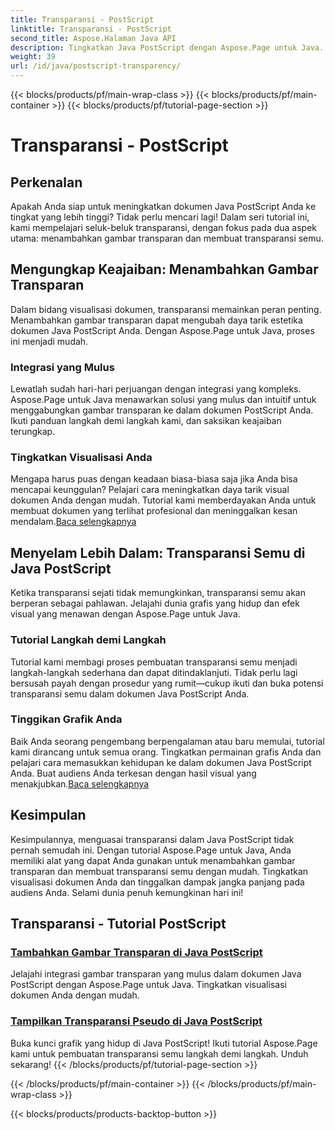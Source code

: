 ```yaml
---
title: Transparansi - PostScript
linktitle: Transparansi - PostScript
second_title: Aspose.Halaman Java API
description: Tingkatkan Java PostScript dengan Aspose.Page untuk Java. Integrasikan gambar transparan dengan mulus dan ciptakan transparansi semu yang dinamis untuk visualisasi yang menawan.
weight: 39
url: /id/java/postscript-transparency/
---
```


{{< blocks/products/pf/main-wrap-class >}}
{{< blocks/products/pf/main-container >}}
{{< blocks/products/pf/tutorial-page-section >}}

# Transparansi - PostScript

## Perkenalan

Apakah Anda siap untuk meningkatkan dokumen Java PostScript Anda ke tingkat yang lebih tinggi? Tidak perlu mencari lagi! Dalam seri tutorial ini, kami mempelajari seluk-beluk transparansi, dengan fokus pada dua aspek utama: menambahkan gambar transparan dan membuat transparansi semu.

## Mengungkap Keajaiban: Menambahkan Gambar Transparan
Dalam bidang visualisasi dokumen, transparansi memainkan peran penting. Menambahkan gambar transparan dapat mengubah daya tarik estetika dokumen Java PostScript Anda. Dengan Aspose.Page untuk Java, proses ini menjadi mudah.

### Integrasi yang Mulus
Lewatlah sudah hari-hari perjuangan dengan integrasi yang kompleks. Aspose.Page untuk Java menawarkan solusi yang mulus dan intuitif untuk menggabungkan gambar transparan ke dalam dokumen PostScript Anda. Ikuti panduan langkah demi langkah kami, dan saksikan keajaiban terungkap. 

### Tingkatkan Visualisasi Anda
 Mengapa harus puas dengan keadaan biasa-biasa saja jika Anda bisa mencapai keunggulan? Pelajari cara meningkatkan daya tarik visual dokumen Anda dengan mudah. Tutorial kami memberdayakan Anda untuk membuat dokumen yang terlihat profesional dan meninggalkan kesan mendalam.[Baca selengkapnya](./add-transparent-image/)

## Menyelam Lebih Dalam: Transparansi Semu di Java PostScript
Ketika transparansi sejati tidak memungkinkan, transparansi semu akan berperan sebagai pahlawan. Jelajahi dunia grafis yang hidup dan efek visual yang menawan dengan Aspose.Page untuk Java.

### Tutorial Langkah demi Langkah
Tutorial kami membagi proses pembuatan transparansi semu menjadi langkah-langkah sederhana dan dapat ditindaklanjuti. Tidak perlu lagi bersusah payah dengan prosedur yang rumit—cukup ikuti dan buka potensi transparansi semu dalam dokumen Java PostScript Anda.

### Tinggikan Grafik Anda
 Baik Anda seorang pengembang berpengalaman atau baru memulai, tutorial kami dirancang untuk semua orang. Tingkatkan permainan grafis Anda dan pelajari cara memasukkan kehidupan ke dalam dokumen Java PostScript Anda. Buat audiens Anda terkesan dengan hasil visual yang menakjubkan.[Baca selengkapnya](./show-pseudo-transparency/)

## Kesimpulan
Kesimpulannya, menguasai transparansi dalam Java PostScript tidak pernah semudah ini. Dengan tutorial Aspose.Page untuk Java, Anda memiliki alat yang dapat Anda gunakan untuk menambahkan gambar transparan dan membuat transparansi semu dengan mudah. Tingkatkan visualisasi dokumen Anda dan tinggalkan dampak jangka panjang pada audiens Anda. Selami dunia penuh kemungkinan hari ini!
## Transparansi - Tutorial PostScript
### [Tambahkan Gambar Transparan di Java PostScript](./add-transparent-image/)
Jelajahi integrasi gambar transparan yang mulus dalam dokumen Java PostScript dengan Aspose.Page untuk Java. Tingkatkan visualisasi dokumen Anda dengan mudah.
### [Tampilkan Transparansi Pseudo di Java PostScript](./show-pseudo-transparency/)
Buka kunci grafik yang hidup di Java PostScript! Ikuti tutorial Aspose.Page kami untuk pembuatan transparansi semu langkah demi langkah. Unduh sekarang!
{{< /blocks/products/pf/tutorial-page-section >}}

{{< /blocks/products/pf/main-container >}}
{{< /blocks/products/pf/main-wrap-class >}}

{{< blocks/products/products-backtop-button >}}
